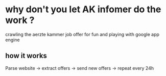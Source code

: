 why don't you let AK infomer do the work ?
===========================================

crawling the aerzte kammer job offer for fun and playing with google app engine

how it works
-----------
Parse website -> extract offers -> send new offers -> repeat every 24h

